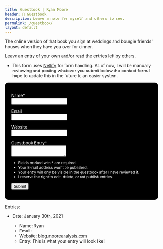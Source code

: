 ```yaml
---
title: Guestbook | Ryan Moore
header: 💬 Guestbook
description: Leave a note for myself and others to see.
permalink: /guestbook/
layout: default
---
```


The online version of that book you sign at weddings and bourgie friends' houses when
they have you over for dinner.

Leave an entry of your own and/or read the entries left by others.

* This form uses <a href="https://www.netlify.com/">Netlify</a> for form handling.
As of now, I will be manually reviewing and posting whatever you submit below the contact form.
I hope to update this in the future to an easier system.

<div style="background-color:black;color:white;padding:20px;border-radius:10px;">
<form method="POST" name = "guestbook" data-netlify="true">  
 <p>  
   <label>Name*</label><br>  
   <input type="text" name="name">  
 </p>  
 <p>  
   <label>Email</label><br>  
   <input type="email" name="email">  
 </p>  
 <p>  
   <label>Website</label><br>  
   <input type="text" name="website">  
 </p>  
 <p>  
   <label>Guestbook Entry*</label><br>  
   <textarea name = "guestbook-entry"></textarea>  
 </p>
 <ul>
   <li style="color:white;font-size:12px">Fields marked with * are required.</li>
   <li style="color:white;font-size:12px">Your E-mail address won't be published.</li>
   <li style="color:white;font-size:12px">Your entry will only be visible in the guestbook after I have reviewed it.</li>
   <li style="color:white;font-size:12px">I reserve the right to edit, delete, or not publish entries.</li>
 </ul>
 <button type="submit">Submit</button>
</form>
</div>

Entries:

<p>
<ul>
  <li>Date: January 30th, 2021</li>
  <ul>
  <li>Name: Ryan</li>
  <li>Email: </li>
  <li>Website: <a href="https://blog.mooreanalysis.com/">blog.mooreanalysis.com</a></li>
  <li>Entry: This is what your entry will look like!</li>
</ul></ul>
</p>

